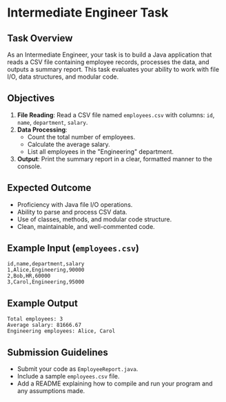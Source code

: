 # Intermediate Engineer Task

## Task Overview
As an Intermediate Engineer, your task is to build a Java application that reads a CSV file containing employee records, processes the data, and outputs a summary report. This task evaluates your ability to work with file I/O, data structures, and modular code.

## Objectives
1. **File Reading**: Read a CSV file named `employees.csv` with columns: `id`, `name`, `department`, `salary`.
2. **Data Processing**:
   - Count the total number of employees.
   - Calculate the average salary.
   - List all employees in the "Engineering" department.
3. **Output**: Print the summary report in a clear, formatted manner to the console.

## Expected Outcome
- Proficiency with Java file I/O operations.
- Ability to parse and process CSV data.
- Use of classes, methods, and modular code structure.
- Clean, maintainable, and well-commented code.

## Example Input (`employees.csv`)
```
id,name,department,salary
1,Alice,Engineering,90000
2,Bob,HR,60000
3,Carol,Engineering,95000
```

## Example Output
```
Total employees: 3
Average salary: 81666.67
Engineering employees: Alice, Carol
```

## Submission Guidelines
- Submit your code as `EmployeeReport.java`.
- Include a sample `employees.csv` file.
- Add a README explaining how to compile and run your program and any assumptions made.
